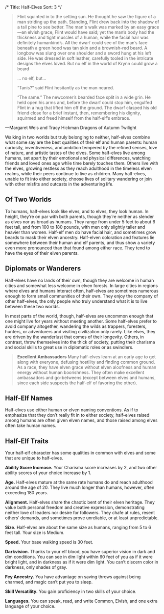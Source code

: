 /*
Title: Half-Elves
Sort: 3
*/

>Flint squinted in to the setting sun. He thought he saw the figure of a man striding up the path. Standing, Flint drew back into the shadow of a tall pine to see better. The man's walk was marked by an easy grace—an elvish grace, Flint would have said; yet the man’s body had the thickness and tight muscles of a human, while the facial hair was definitely humankind’s. All the dwarf could see of the man’s face beneath a green hood was tan skin and a brownish-red beard. A longbow was slung over one shoulder and a sword hung at his left side. He was dressed in soft leather, carefully tooled in the intricate designs the elves loved. But no elf in the world of Krynn could grow a beard
>
>... no elf, but...
>
>“Tanis?” said Flint hesitantly as the man neared.
>
>“The same.” The newcomer’s bearded face split in a wide grin. He held open his arms and, before the dwarf could stop him, engulfed Flint in a hug that lifted him off the ground. The dwarf clasped his old friend close for a brief instant, then, remembering his dignity, squirmed and freed himself from the half-elf’s embrace.

—Margaret Weis and Tracy Hickman
Dragons of Autumn Twilight

Walking in two worlds but truly belonging to neither, half-elves combine what some say are the best qualities of their elf and human parents: human curiosity, inventiveness, and ambition tempered by the refined senses, love of nature, and artistic tastes of the elves. Some half-elves live among humans, set apart by their emotional and physical differences, watching friends and loved ones age while time barely touches them. Others live with the elves, growing restless as they reach adulthood in the timeless elven realms, while their peers continue to live as children. Many half-elves, unable to fit into either society, choose lives of solitary wandering or join with other misfits and outcasts in the adventuring life.

## Of Two Worlds
To humans, half-elves look like elves, and to elves, they look human. In height, they’re on par with both parents, though they’re neither as slender as elves nor as broad as humans. They range from under 5 feet to about 6 feet tall, and from 100 to 180 pounds, with men only slightly taller and heavier than women. Half-elf men do have facial hair, and sometimes grow beards to mask their elven ancestry. Half-elven coloration and features lie somewhere between their human and elf parents, and thus show a variety even more pronounced than that found among either race. They tend to have the eyes of their elven parents.

## Diplomats or Wanderers
Half-elves have no lands of their own, though they are welcome in human cities and somewhat less welcome in elven forests. In large cities in regions where elves and humans interact often, half-elves are sometimes numerous enough to form small communities of their own. They enjoy the company of other half-elves, the only people who truly understand what it is to live between these two worlds.

In most parts of the world, though, half-elves are uncommon enough that one might live for years without meeting another. Some half-elves prefer to avoid company altogether, wandering the wilds as trappers, foresters, hunters, or adventurers and visiting civilization only rarely. Like elves, they are driven by the wanderlust that comes of their longevity. Others, in contrast, throw themselves into the thick of society, putting their charisma and social skills to great use in diplomatic roles or as swindlers.

>**Excellent Ambassadors**
>Many half-elves learn at an early age to get along with everyone, defusing hostility and finding common ground. As a race, they have elven grace without elven aloofness and human energy without human boorishness. They often make excellent ambassadors and go-betweens (except between elves and humans, since each side suspects the half-elf of favoring the other).

## Half-Elf Names
Half-elves use either human or elven naming conventions. As if to emphasize that they don’t really fit in to either society, half-elves raised among humans are often given elven names, and those raised among elves often take human names.

## Half-Elf Traits
Your half-elf character has some qualities in common with elves and some that are unique to half-elves.

**Ability Score Increase.** Your Charisma score increases by 2, and two other ability scores of your choice increase by 1.

**Age.** Half-elves mature at the same rate humans do and reach adulthood around the age of 20. They live much longer than humans, however, often exceeding 180 years.

**Alignment.** Half-elves share the chaotic bent of their elven heritage. They value both personal freedom and creative expression, demonstrating neither love of leaders nor desire for followers. They chafe at rules, resent others’ demands, and sometimes prove unreliable, or at least unpredictable.

**Size.** Half-elves are about the same size as humans, ranging from 5 to 6 feet tall. Your size is Medium.

**Speed.** Your base walking speed is 30 feet.

**Darkvision.** Thanks to your elf blood, you have superior vision in dark and dim conditions. You can see in dim light within 60 feet of you as if it were bright light, and in darkness as if it were dim light. You can’t discern color in darkness, only shades of gray.

**Fey Ancestry.** You have advantage on saving throws against being charmed, and magic can’t put you to sleep.

**Skill Versatility.** You gain proficiency in two skills of your choice.

**Languages.** You can speak, read, and write Common, Elvish, and one extra language of your choice.
